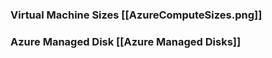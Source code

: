 ### Virtual Machine Sizes [[AzureComputeSizes.png]]

### Azure Managed Disk [[Azure Managed Disks]]
